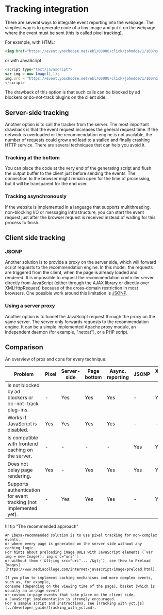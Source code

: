 # Tracking integration

There are several ways to integrate event reporting into the webpage. 
The simplest way is to generate code of a tiny image and put it on the webpage where the event must be sent 
(this is called pixel tracking).

For example, with HTML: 

``` html
<img href="https://event.yoochoose.net/ebl/00000/click/johndoe/1/100?categorypath=/a/ab/abc" width="1" height="1">
```

or with JavaScript:

``` js
<script type="text/javascript">
var img = new Image(1,1);
img.src = "https://event.yoochoose.net/ebl/00000/click/johndoe/1/100?categorypath=/a/ab/abc";
</script>
```

The drawback of this option is that such calls can be blocked by ad blockers or do-not-track plugins on the client side.

## Server-side tracking

Another option is to call the tracker from the server. 
The most important drawback is that the event request increases the general request time. 
If the network is overloaded or the recommendation engine is not available, 
the number of requests could grow and lead to a stalled and finally crashing HTTP service. 
There are several techniques that can help you avoid it.

### Tracking at the bottom

You can place the code at the very end of the generating script 
and flush the output buffer to the client just before sending the events. 
The connection to the browser might remain open for the time of processing, 
but it will be transparent for the end user.

### Tracking asynchronously

If the website is implemented in a language that supports multithreading, non-blocking I/O or 
messaging infrastructure, you can start the event request just after the browser request is received 
instead of waiting for this process to finish.

## Client side tracking

### JSONP

Another solution is to provide a proxy on the server side, which will forward script requests to 
the recommendation engine. 
In this model, the requests are triggered from the client, when the page is already loaded and rendered. 
It is impossible to request the recommendation controller server directly from JavaScript 
(either through the AJAX library or directly over XMLHttpRequest) because of the cross-domain restriction 
in most browsers. 
One possible work around this limitation is [JSONP](https://en.wikipedia.org/wiki/JSONP).

### Using a server proxy

Another option is to tunnel the JavaScript request through the proxy on the same server. 
The server only forwards requests to the recommendation engine. 
It can be a simple implemented Apache proxy module, an independent daemon (for example, "netcat"), or a PHP script.

## Comparison

An overview of pros and cons for every technique:

| Problem | Pixel | Server-side | Page bottom | Async. reporting | JSONP | XMLHttpRequest + Proxy |
|----|-----|-----|-----|-----|-----|------|
| Is not blocked by ad blockers or do-not-track plug-ins. |-| Yes | Yes | Yes |-| Yes |
| Works if JavaScript is disabled. | Yes | Yes | Yes | Yes |-|-|
| Is compatible with frontend caching on the server. |-|-|-|-|Yes | Yes |
| Does not delay page rendering. | Yes |-| Yes | Yes | Yes | Yes |
| Supports authentication for event tracking (not implemented yet). |-| Yes | Yes | Yes |-| Yes/No |

!!! tip "The recommended approach"

    An Ibexa-recommended solution is to use pixel tracking for non-complex events,
    or where every page is generated on the server side without any caching logic.
    For hints about preloading image URLs with JavaScript elements (`var img = new Image(); img.src="uri"`)
    or without them (`&lt;img src="uri"... /&gt;`), see [How to Preload Images](https://www.mediacollege.com/internet/javascript/image/preload.html).

    If you plan to implement caching mechanisms and more complex events, such as, for example, 
    consume (depending on the viewing time of the page), basket (which is usually an in-page event)
    or custom in-page events that take place on the client side,
    a JavaScript implementation is strongly encouraged.
    For a sample script and instructions, see [Tracking with yct.js](../developer_guide/tracking_with_yct.md).

